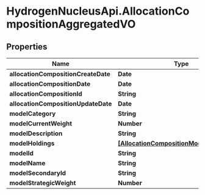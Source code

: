 # HydrogenNucleusApi.AllocationCompositionAggregatedVO

## Properties
Name | Type | Description | Notes
------------ | ------------- | ------------- | -------------
**allocationCompositionCreateDate** | **Date** |  | [optional] 
**allocationCompositionDate** | **Date** |  | [optional] 
**allocationCompositionId** | **String** |  | [optional] 
**allocationCompositionUpdateDate** | **Date** |  | [optional] 
**modelCategory** | **String** |  | [optional] 
**modelCurrentWeight** | **Number** |  | [optional] 
**modelDescription** | **String** |  | [optional] 
**modelHoldings** | [**[AllocationCompositionModelHoldingsVO]**](AllocationCompositionModelHoldingsVO.md) |  | [optional] 
**modelId** | **String** |  | [optional] 
**modelName** | **String** |  | [optional] 
**modelSecondaryId** | **String** |  | [optional] 
**modelStrategicWeight** | **Number** |  | [optional] 


